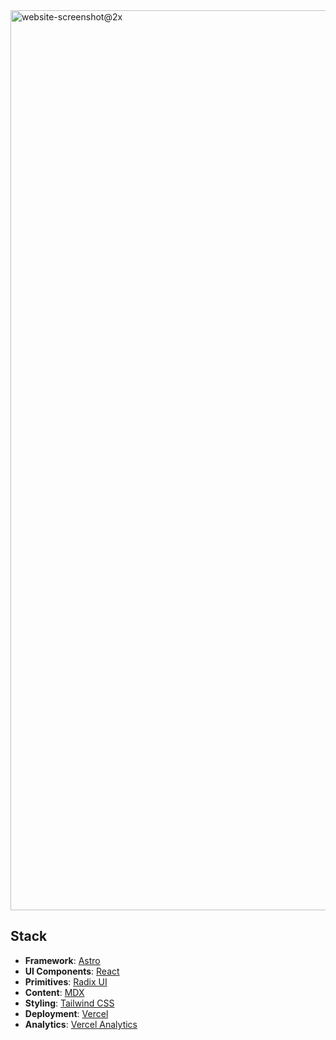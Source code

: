 <img width="1440" alt="website-screenshot@2x" src="https://github.com/yeskunall/www/assets/14703164/5805226a-94fa-4086-aa52-b0614de7648c">


## Stack

- **Framework**: [Astro](https://astro.build/)
- **UI Components**: [React](https://react.dev/)
- **Primitives**: [Radix UI](https://www.radix-ui.com/primitives/)
- **Content**: [MDX](https://https://mdxjs.com/)
- **Styling**: [Tailwind CSS](https://tailwindcss.com/)
- **Deployment**: [Vercel](https://vercel.com/)
- **Analytics**: [Vercel Analytics](https://vercel.com/analytics)
